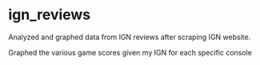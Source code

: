 # ign_reviews

Analyzed and graphed data from IGN reviews after scraping IGN website.

Graphed the various game scores given my IGN for each specific console
